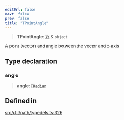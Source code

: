 ```yaml
---
editUrl: false
next: false
prev: false
title: "TPointAngle"
---
```


> **TPointAngle**: [`XY`](/api/interfaces/xy/) & `object`

A point (vector) and angle between the vector and x-axis

## Type declaration

### angle

> **angle**: [`TRadian`](/api/type-aliases/tradian/)

## Defined in

[src/util/path/typedefs.ts:326](https://github.com/fabricjs/fabric.js/blob/8748628df7e9de00ba77413bfc3ad9e9fe9d4f30/src/util/path/typedefs.ts#L326)

